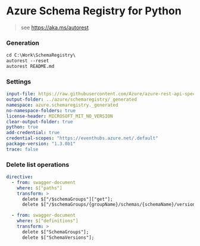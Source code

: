 # Azure Schema Registry for Python

> see https://aka.ms/autorest

### Generation
```ps
cd C:\Work\SchemaRegistry\
autorest --reset
autorest README.md
```
### Settings
``` yaml
input-file: https://raw.githubusercontent.com/Azure/azure-rest-api-specs/main/specification/schemaregistry/data-plane/Microsoft.EventHub/stable/2022-10/schemaregistry.json
output-folder: ../azure/schemaregistry/_generated
namespace: azure.schemaregistry._generated
no-namespace-folders: true
license-header: MICROSOFT_MIT_NO_VERSION
clear-output-folder: true
python: true
add-credential: true
credential-scopes: "https://eventhubs.azure.net/.default"
package-version: "1.3.0b1"
trace: false
```

### Delete list operations

```yaml
directive:
  - from: swagger-document
    where: $["paths"]
    transform: >
      delete $["/$schemaGroups"]["get"];
      delete $["/$schemaGroups/{groupName}/schemas/{schemaName}/versions"]["get"];

  - from: swagger-document
    where: $["definitions"]
    transform: >
      delete $["SchemaGroups"];
      delete $["SchemaVersions"];
```
